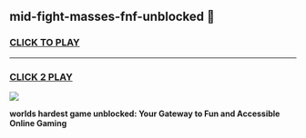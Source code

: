 
## mid-fight-masses-fnf-unblocked 👋
<h3>
<a href="https://premium.freeplayer.one?title=mid-fight-masses-fnf-unblocked&ref=14F">CLICK TO PLAY</a></h3>
<hr>

<h3>
<a href="https://premium.freeplayer.one?title=mid-fight-masses-fnf-unblocked&ref=14F">CLICK 2 PLAY</a>
  
</h3>

<a href="https://premium.freeplayer.one?title=mid-fight-masses-fnf-unblocked&ref=12F/"><img src="https://clearcache.store/games.png"></a>


**worlds hardest game unblocked: Your Gateway to Fun and Accessible Online Gaming**
